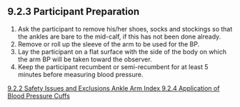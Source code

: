 ## 9.2.3 Participant Preparation

1. Ask the participant to remove his/her shoes, socks and stockings so that the ankles are bare to the mid-calf, if this has not been done already.
2. Remove or roll up the sleeve of the arm to be used for the BP.
3. Lay the participant on a flat surface with the side of the body on which the arm BP will be taken toward the observer.
4. Keep the participant recumbent or semi-recumbent for at least 5 minutes before measuring blood pressure.


<div class="center">
<div class="btn-group">
  <a href=":pages_path:/manuals/ankle-arm-index/9-02-02-safety-issues-exclusions.md" class="btn btn-default">
    <span class="glyphicon glyphicon-chevron-left"></span>
    9.2.2 Safety Issues and Exclusions
  </a>

  <a href=":pages_path:/manuals/ankle-arm-index" class="btn btn-default">
    <span class="glyphicon glyphicon-chevron-up"></span>
    Ankle Arm Index
  </a>

  <a href=":pages_path:/manuals/ankle-arm-index/9-02-04-application-bp-cuffs.md" class="btn btn-success">
    9.2.4 Application of Blood Pressure Cuffs
    <span class="glyphicon glyphicon-chevron-right"></span>
  </a>
</div>
</div>
